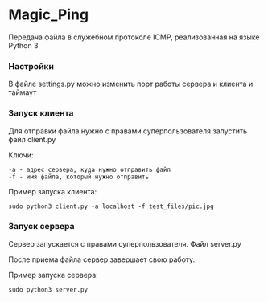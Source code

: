 # Magic_Ping
Передача файла в служебном протоколе ICMP, реализованная на языке Python 3

### Настройки
В файле settings.py можно изменить порт работы сервера и клиента и таймаут

### Запуск клиента
Для отправки файла нужно с правами суперпользователя запустить файл client.py

Ключи:

    -а - адрес сервера, куда нужно отправить файл
    -f - имя файла, который нужно отправить

Пример запуска клиента:

`sudo python3 client.py -a localhost -f test_files/pic.jpg`

### Запуск сервера
Сервер запускается с правами суперпользователя. Файл server.py

После приема файла сервер завершает свою работу.

Пример запуска сервера:

`sudo python3 server.py`